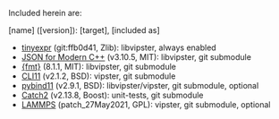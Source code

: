Included herein are:

[name] ([version]): [target], [included as]
- [tinyexpr](https://github.com/codeplea/tinyexpr) (git:ffb0d41, Zlib): libvipster, always enabled
- [JSON for Modern C++](https://github.com/nlohmann/json) (v3.10.5, MIT): libvipster, git submodule
- [{fmt}](https://github.com/fmtlib/fmt) (8.1.1, MIT): libvipster, git submodule
- [CLI11](https://github.com/CLIUtils/CLI11) (v2.1.2, BSD): vipster, git submodule
- [pybind11](https://github.com/pybind/pybind11) (v2.9.1, BSD): libvipster/vipster, git submodule, optional
- [Catch2](https://github.com/catchorg/Catch2) (v2.13.8, Boost): unit-tests, git submodule
- [LAMMPS](https://lammps.sandia.gov) (patch_27May2021, GPL): vipster, git submodule, optional
